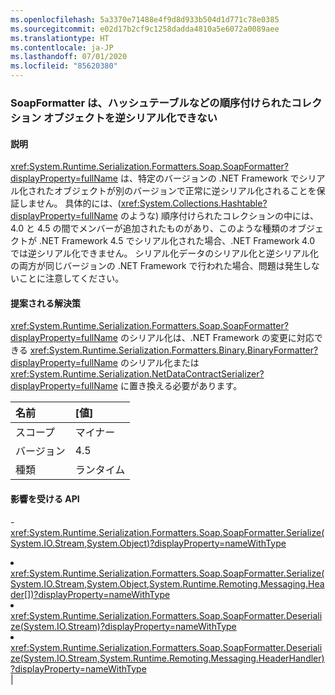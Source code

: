 ```yaml
---
ms.openlocfilehash: 5a3370e71488e4f9d8d933b504d1d771c78e0385
ms.sourcegitcommit: e02d17b2cf9c1258dadda4810a5e6072a0089aee
ms.translationtype: HT
ms.contentlocale: ja-JP
ms.lasthandoff: 07/01/2020
ms.locfileid: "85620380"
---
```

### <a name="soapformatter-cannot-deserialize-hashtable-and-similar-ordered-collection-objects"></a>SoapFormatter は、ハッシュテーブルなどの順序付けられたコレクション オブジェクトを逆シリアル化できない

#### <a name="details"></a>説明

<xref:System.Runtime.Serialization.Formatters.Soap.SoapFormatter?displayProperty=fullName> は、特定のバージョンの .NET Framework でシリアル化されたオブジェクトが別のバージョンで正常に逆シリアル化されることを保証しません。 具体的には、(<xref:System.Collections.Hashtable?displayProperty=fullName> のような) 順序付けられたコレクションの中には、4.0 と 4.5 の間でメンバーが追加されたものがあり、このような種類のオブジェクトが .NET Framework 4.5 でシリアル化された場合、.NET Framework 4.0 では逆シリアル化できません。 シリアル化データのシリアル化と逆シリアル化の両方が同じバージョンの .NET Framework で行われた場合、問題は発生しないことに注意してください。

#### <a name="suggestion"></a>提案される解決策

<xref:System.Runtime.Serialization.Formatters.Soap.SoapFormatter?displayProperty=fullName> のシリアル化は、.NET Framework の変更に対応できる <xref:System.Runtime.Serialization.Formatters.Binary.BinaryFormatter?displayProperty=fullName> のシリアル化または <xref:System.Runtime.Serialization.NetDataContractSerializer?displayProperty=fullName> に置き換える必要があります。

| 名前    | [値]       |
|:--------|:------------|
| スコープ   |マイナー|
|バージョン|4.5|
|種類|ランタイム

#### <a name="affected-apis"></a>影響を受ける API

-<xref:System.Runtime.Serialization.Formatters.Soap.SoapFormatter.Serialize(System.IO.Stream,System.Object)?displayProperty=nameWithType></li><li><xref:System.Runtime.Serialization.Formatters.Soap.SoapFormatter.Serialize(System.IO.Stream,System.Object,System.Runtime.Remoting.Messaging.Header[])?displayProperty=nameWithType></li><li><xref:System.Runtime.Serialization.Formatters.Soap.SoapFormatter.Deserialize(System.IO.Stream)?displayProperty=nameWithType></li><li><xref:System.Runtime.Serialization.Formatters.Soap.SoapFormatter.Deserialize(System.IO.Stream,System.Runtime.Remoting.Messaging.HeaderHandler)?displayProperty=nameWithType></li></ul>|
